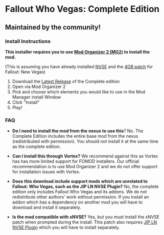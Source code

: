 # Fallout Who Vegas: Complete Edition
## Maintained by the community!

### Install Instructions
**This installer requires you to use [Mod Organizer 2 (MO2)](https://github.com/Modorganizer2/modorganizer/releases) to install the mod.**

(This is assuming you have already installed [NVSE](https://www.nexusmods.com/newvegas/mods/67883) and the [4GB patch](https://www.nexusmods.com/newvegas/mods/62552?tab=description) for Fallout: New Vegas)
1. Download the [Latest Release](https://github.com/Fallout-Who-Vegas/Fallout-Who-Vegas-Complete-Edition/releases) of the Complete edition 
2. Open via Mod Organizer 2
3. Pick and choose which elements you would like to use in the Mod Manager install Window
4. Click "Install"
5. Play!

### FAQ

* **Do I need to install the mod from the nexus to use this**? 
No. The Complete Edition includes the entire base mod from the nexus (redistributed with permission). You should not install it at the same time as the complete edition.

* **Can I install this through Vortex?**
We recommend against this as Vortex has has more limited support for FOMOD installers. Our official recommendation is to use Mod Organizer 2 and we do not offer support for installation issues with Vortex.

* **Does this download include support mods which are unrelated to Fallout: Who Vegas, such as the JIP LN NVSE Plugin?**
No, the complete edition only includes Fallout Who Vegas and its addons. We do not redistribute other authors' work without permission. If you install an addon which has a dependency on another mod you will have to download and install it separately.

* **Is the mod compatible with xNVSE?**
Yes, but you must install the xNVSE patch when prompted during the install. This patch also requires [JIP LN NVSE Plugin](https://www.nexusmods.com/newvegas/mods/58277) which you will have to install separately.
